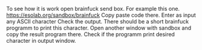 To see how it is work open brainfuck send box. For example this one. https://esolab.org/sandbox/brainfuck
Copy paste code there.
Enter as input any ASCII character 
Check the output. There should be a short brainfuck programm to print this character.
Open another window with sandbox and copy the result program there.
Check if the programm print desired character in output window.